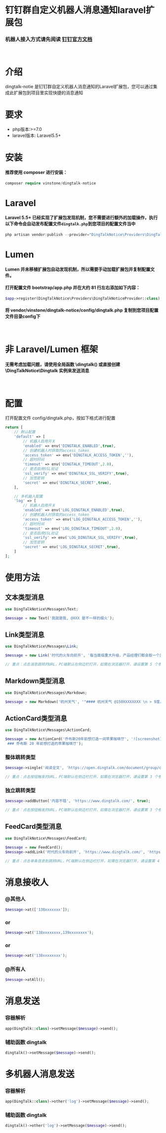 # 钉钉群自定义机器人消息通知laravel扩展包

### 机器人接入方式请先阅读 [钉钉官方文档](https://open.dingtalk.com/document/group/custom-robot-access)
<br>

# 介绍
dingtalk-notie 是钉钉群自定义机器人消息通知的Laravel扩展包，您可以通过集成此扩展包到项目里实现快捷的消息通知

# 要求
- php版本:>=7.0
- laravel版本: Laravel5.5+


# 安装
#### 推荐使用 composer 进行安装：

```php
composer require vinstone/dingtalk-notice
```

# Laravel
#### Laravel 5.5+ 已经实现了扩展包发现机制，您不需要进行额外的加载操作，执行以下命令会自动发布配置文件`dingtalk.php`到您项目的配置文件当中

```php
php artisan vendor:publish --provider="DingTalkNotice\Providers\DingTalkNoticeProvider"
```

# Lumen
#### Lumen 并未移植扩展包自动发现机制，所以需要手动加载扩展包并复制配置文件。
#### 打开配置文件 bootstrap/app.php 并在大约 81 行左右添加如下内容：

```php
$app->register(DingTalkNotice\Providers\DingTalkNoticeProvider::class);
```
#### 将 vendor/vinstone/dingtalk-notice/config/dingtalk.php 复制到您项目配置文件目录config下
<br>

# 非 Laravel/Lumen 框架
#### 无需考虑加载问题，请使用全局函数 \dingtalk() 或直接创建 \DingTalkNotice\Dingtalk 实例来发送消息
<br>

# 配置

打开配置文件 config/dingtalk.php，按如下格式进行配置

```php
return [
    // 默认配置
    'default' => [
        // 机器人启用开关
        'enabled' => env('DINGTALK_ENABLED',true),
        // 创建机器人时获取的access_token
        'access_token' => env('DINGTALK_ACCESS_TOKEN',''),
        // 超时时间
        'timeout' => env('DINGTALK_TIMEOUT',2.0),
        // 是否启用SSL验证
        'ssl_verify' => env('DINGTALK_SSL_VERIFY',true),
        // 加签密钥
        'secret' => env('DINGTALK_SECRET',true),
    ],

    // 多机器人配置
    'log' => [
        // 机器人启用开关
        'enabled' => env('LOG_DINGTALK_ENABLED',true),
        // 创建机器人时获取的access_token
        'access_token' => env('LOG_DINGTALK_ACCESS_TOKEN',''),
        // 超时时间
        'timeout' => env('LOG_DINGTALK_TIMEOUT',2.0),
        // 是否启用SSL验证
        'ssl_verify' => env('LOG_DINGTALK_SSL_VERIFY',true),
        // 加签密钥
        'secret' => env('LOG_DINGTALK_SECRET',true),
    ]
];
```

# 使用方法
## 文本类型消息
```php
use DingTalkNotice\Messages\Text;

$message = new Text('我就是我, @XXX 是不一样的烟火');
```

## Link类型消息
```php
use DingTalkNotice\Messages\Link;

$message = new Link('时代的火车向前开', '每当面临重大升级，产品经理们都会取一个应景的代号', 'https://open.dingtalk.com/document/group/custom-robot-access', 'https://img.alicdn.com/tfs/TB1NwmBEL9TBuNjy1zbXXXpepXa-2400-1218.png', true);

// 重点：点击消息跳转的URL，PC端默认在侧边栏打开，如需在浏览器打开，请设置第 5 个参数为 false
```

## Markdown类型消息
```php
use DingTalkNotice\Messages\Markdown;

$message = new Markdown('杭州天气', '"#### 杭州天气 @150XXXXXXXX \n > 9度，西北风1级，空气良89，相对温度73%\n');
```

## ActionCard类型消息
```php
use DingTalkNotice\Messages\ActionCard;

$message = new ActionCard('乔布斯20年前想打造一间苹果咖啡厅', '![screenshot](https://gw.alicdn.com/tfs/TB1ut3xxbsrBKNjSZFpXXcXhFXa-846-786.png)
 ### 乔布斯 20 年前想打造的苹果咖啡厅');
```

### 整体跳转类型
```php
$message->single('阅读全文', 'https://open.dingtalk.com/document/group/custom-robot-access', true);

// 重点：点击按钮触发的URL，PC端默认在侧边栏打开，如需在浏览器打开，请设置第 3 个参数为 false
```

### 独立跳转类型
```php
$message->addButton('内容不错', 'https://www.dingtalk.com/', true);

// 重点：点击按钮触发的URL，PC端默认在侧边栏打开，如需在浏览器打开，请设置第 3 个参数为 false
```



## FeedCard类型消息
```php
use DingTalkNotice\Messages\FeedCard;

$message = new FeedCard();
$message->addLink('时代的火车向前开', 'https://www.dingtalk.com/', 'https://img.alicdn.com/tfs/TB1NwmBEL9TBuNjy1zbXXXpepXa-2400-1218.png', true);

// 重点：点击单条信息到跳转URL，PC端默认在侧边栏打开，如需在浏览器打开，请设置第 4 个参数为 false
```

# 消息接收人
### @其他人
```php
$message->at(['138xxxxxxx']);
```
### or
```php
$message->at('138xxxxxxxx,139xxxxxxxx');
```
### or
```php
$message->at('138xxxxxxxx');
```

### @所有人
```php
$message->atAll();
```
# 消息发送
### 容器解析
```php
app(DingTalk::class)->setMessage($message)->send();
```
### 辅助函数 dingtalk
```php
dingtalk()->setMessage($message)->send();
```

# 多机器人消息发送
### 容器解析
```php
app(DingTalk::class)->other('log')->setMessage($message)->send();
```
### 辅助函数 dingtalk
```php
dingtalk()->other('log')->setMessage($message)->send();
```




